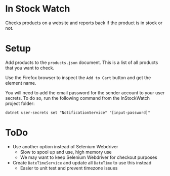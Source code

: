 # In Stock Watch

Checks products on a website and reports back if the product is in stock or not.


# Setup

Add products to the `products.json` document. This is a list of all products that you want to check.

Use the Firefox browser to inspect the `Add to Cart` button and get the element name.

You will need to add the email password for the sender account to your user secrets. To do so, run the following command from the InStockWatch project folder:

```
dotnet user-secrets set "NotificationService" "[input-password]"

```


# ToDo

- Use another option instead of Selenium Webdriver
  - Slow to spool up and use, high memory use
  - We may want to keep Selenium Webdriver for checkout purposes
- Create `DateTimeService` and update all `DateTime` to use this instead
  - Easier to unit test and prevent timezone issues

